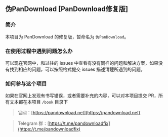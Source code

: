 ## 伪PanDownload [PanDownload修复版]

### 简介

本项目为 PanDownload 的修复版，暂命名为 `伪PanDownload`。

### 在使用过程中遇到问题怎么办

可以现在官网中，和过往的 issues 中查看有没有同样的问题和解决方案，如果没有找到相应的问题，可以按照格式提交 issues 描述清楚所遇到的问题。

### 如何参与这个项目

如果在官网上发现有书写错误，或者需要补充的内容，可以对本项目提交 PR，所有文本都在本项目 `/book` 目录下 

> 官网：[https://pandownload.net](https://pandownload.net)

> Telegram 群：[https://t.me/pandownloadfix](https://t.me/pandownloadfix)
